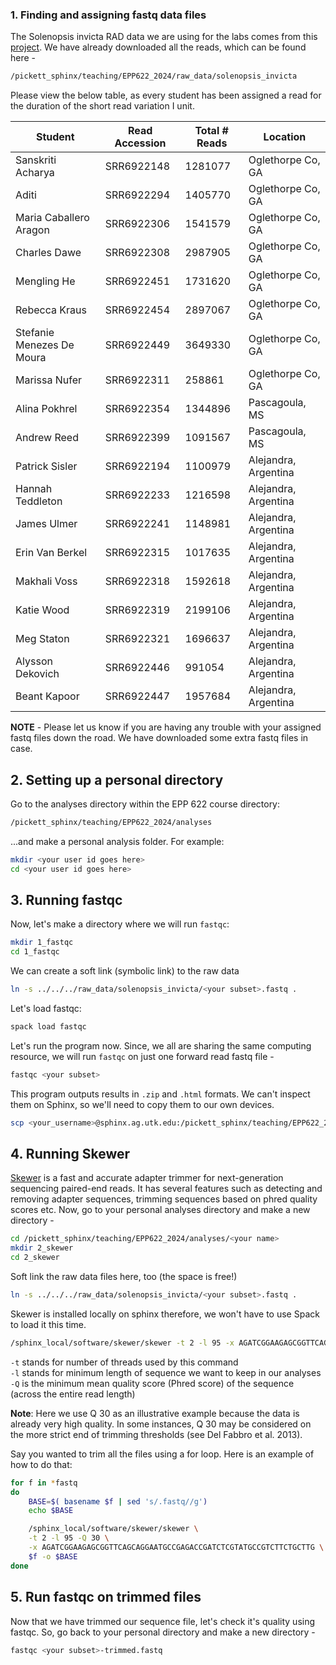 ### 1. Finding and assigning fastq data files

The Solenopsis invicta RAD data we are using for the labs comes from this [project](https://www.ncbi.nlm.nih.gov/bioproject/PRJNA448217). We have already downloaded all the reads, which can be found here -
```bash
/pickett_sphinx/teaching/EPP622_2024/raw_data/solenopsis_invicta
```

Please view the below table, as every student has been assigned a read for the duration of the short read variation I unit.

|Student|Read Accession|Total # Reads|Location
|-------|--------------|------------|----------|
|Sanskriti Acharya|SRR6922148|1281077|Oglethorpe Co, GA
|Aditi|SRR6922294|1405770|Oglethorpe Co, GA
|Maria Caballero Aragon|SRR6922306|1541579|Oglethorpe Co, GA
|Charles Dawe|SRR6922308|2987905|Oglethorpe Co, GA
|Mengling He|SRR6922451|1731620|Oglethorpe Co, GA
|Rebecca Kraus|SRR6922454|2897067|Oglethorpe Co, GA
|Stefanie Menezes De Moura|SRR6922449 |3649330 | Oglethorpe Co, GA
|Marissa Nufer|SRR6922311 |258861 |Oglethorpe Co, GA
|Alina Pokhrel|SRR6922354|1344896|Pascagoula, MS
|Andrew Reed|SRR6922399|1091567|Pascagoula, MS
|Patrick Sisler|SRR6922194|1100979|Alejandra, Argentina
|Hannah Teddleton|SRR6922233|1216598|Alejandra, Argentina
|James Ulmer|SRR6922241|1148981|Alejandra, Argentina
|Erin Van Berkel|SRR6922315|1017635|Alejandra, Argentina
|Makhali Voss|SRR6922318|1592618|Alejandra, Argentina
|Katie Wood|SRR6922319|2199106|Alejandra, Argentina
|Meg Staton|SRR6922321|1696637|Alejandra, Argentina
|Alysson Dekovich|SRR6922446|991054|Alejandra, Argentina
|Beant Kapoor|SRR6922447|1957684|Alejandra, Argentina

**NOTE** - Please let us know if you are having any trouble with your assigned fastq files down the road. We have downloaded some extra fastq files in case.

## 2. Setting up a personal directory
Go to the analyses directory within the EPP 622 course directory:
```bash
/pickett_sphinx/teaching/EPP622_2024/analyses
```
...and make a personal analysis folder. For example:

```bash
mkdir <your user id goes here>
cd <your user id goes here>
```

## 3. Running fastqc
Now, let's make a directory where we will run `fastqc`:
```bash
mkdir 1_fastqc
cd 1_fastqc
```

We can create a soft link (symbolic link) to the raw data
```bash
ln -s ../../../raw_data/solenopsis_invicta/<your subset>.fastq .
```

Let's load fastqc:
```bash
spack load fastqc
```

Let's run the program now. Since, we all are sharing the same computing resource, we will run `fastqc` on just one forward read fastq file -
```bash
fastqc <your subset>
```

This program outputs results in `.zip` and `.html` formats. We can't inspect them on Sphinx, so we'll need to copy them to our own devices.
```bash
scp <your_username>@sphinx.ag.utk.edu:/pickett_sphinx/teaching/EPP622_2024/analyses/<your_username>/1_fastqc/\*html .
```

## 4. Running Skewer

[Skewer](https://github.com/relipmoc/skewer) is a fast and accurate adapter trimmer for next-generation sequencing paired-end reads. It has several features such as detecting and removing adapter sequences, trimming sequences based on phred quality scores etc. Now, go to your personal analyses directory and make a new directory -
```bash
cd /pickett_sphinx/teaching/EPP622_2024/analyses/<your name>
mkdir 2_skewer
cd 2_skewer
```

Soft link the raw data files here, too (the space is free!) 
```bash
ln -s ../../../raw_data/solenopsis_invicta/<your subset>.fastq .
```

Skewer is installed locally on sphinx therefore, we won't have to use Spack to load it this time.
```bash
/sphinx_local/software/skewer/skewer -t 2 -l 95 -x AGATCGGAAGAGCGGTTCAGCAGGAATGCCGAGACCGATCTCGTATGCCGTCTTCTGCTTG -Q 30 <your subset> -o <outfile name>
```

`-t` stands for number of threads used by this command  
`-l` stands for minimum length of sequence we want to keep in our analyses    
`-Q` is the minimum mean quality score (Phred score) of the sequence (across the entire read length)

**Note**: Here we use Q 30 as an illustrative example because the data is already very high quality. In some instances, Q 30 may be considered on the more strict end of trimming thresholds (see Del Fabbro et al. 2013).

Say you wanted to trim all the files using a for loop. Here is an example of how to do that:
```bash
for f in *fastq
do
	BASE=$( basename $f | sed 's/.fastq//g')
	echo $BASE

	/sphinx_local/software/skewer/skewer \
	-t 2 -l 95 -Q 30 \
	-x AGATCGGAAGAGCGGTTCAGCAGGAATGCCGAGACCGATCTCGTATGCCGTCTTCTGCTTG \
	$f -o $BASE 
done
```

## 5. Run fastqc on trimmed files

Now that we have trimmed our sequence file, let's check it's quality using fastqc. So, go back to your personal directory and make a new directory -
```bash
fastqc <your subset>-trimmed.fastq
```
